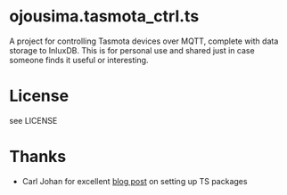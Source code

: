 # ojousima.tasmota_ctrl.ts
A project for controlling Tasmota devices over MQTT, complete with data storage to InluxDB.
This is for personal use and shared just in case someone finds it useful or interesting.

# License
see LICENSE

# Thanks 
* Carl Johan for excellent [blog post](https://itnext.io/step-by-step-building-and-publishing-an-npm-typescript-package-44fe7164964c) on setting up TS packages
